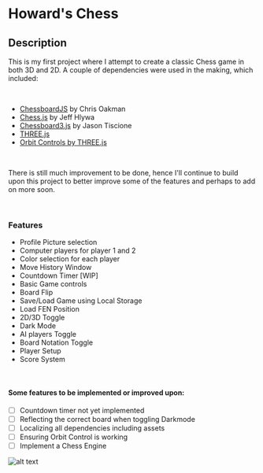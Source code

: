 <h1>Howard's Chess</h1>

<h2>Description</h2>

This is my first project where I attempt to create a classic Chess game in both 3D and 2D. A couple of dependencies were used in the making, which included:

<br />

- [ChessboardJS](https://chessboardjs.com/index.html) by Chris Oakman
- [Chess.js](https://github.com/jhlywa/chess.js/blob/master/README.md) by Jeff Hlywa
- [Chessboard3.js](https://jtiscione.github.io/chessboard3js/index.html) by Jason Tiscione
- [THREE.js](https://threejs.org/)
- [Orbit Controls by THREE.js](https://threejs.org/docs/index.html#examples/en/controls/OrbitControls)


<br />

There is still much improvement to be done, hence I'll continue to build upon this project to better improve some of the features and perhaps to add on more soon.

<br />

<h3>Features</h3>

- Profile Picture selection
- Computer players for player 1 and 2
- Color selection for each player
- Move History Window
- Countdown Timer [WIP]
- Basic Game controls
- Board Flip
- Save/Load Game using Local Storage
- Load FEN Position
- 2D/3D Toggle
- Dark Mode
- AI players Toggle
- Board Notation Toggle
- Player Setup
- Score System

<br />
<h4>Some features to be implemented or improved upon: </h4>

- [ ] Countdown timer not yet implemented<br />
- [ ] Reflecting the correct board when toggling Darkmode<br />
- [ ] Localizing all dependencies including assets<br />
- [ ] Ensuring Orbit Control is working<br />
- [ ] Implement a Chess Engine<br />

![alt text](https://github.com/howardleejh/howardleejh.github.io/blob/master/Game%20Sample.png)
